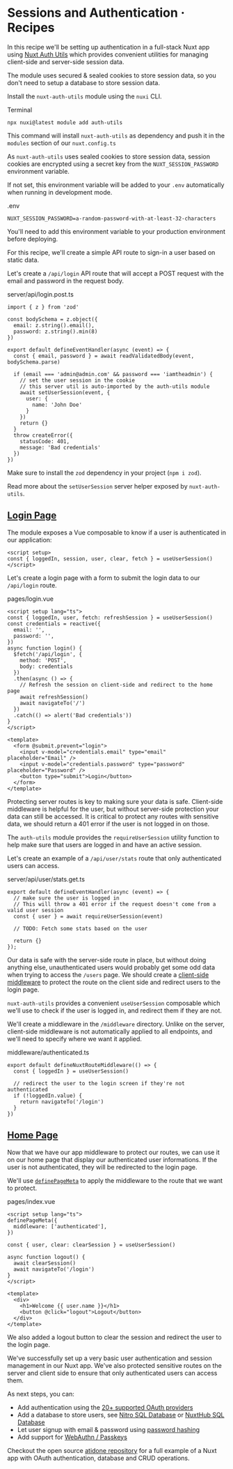 # Sessions and Authentication · Recipes
In this recipe we'll be setting up authentication in a full-stack Nuxt app using [Nuxt Auth Utils](https://github.com/Atinux/nuxt-auth-utils) which provides convenient utilities for managing client-side and server-side session data.

The module uses secured & sealed cookies to store session data, so you don't need to setup a database to store session data.

Install the `nuxt-auth-utils` module using the `nuxi` CLI.

Terminal

```
npx nuxi@latest module add auth-utils

```


This command will install `nuxt-auth-utils` as dependency and push it in the `modules` section of our `nuxt.config.ts`

As `nuxt-auth-utils` uses sealed cookies to store session data, session cookies are encrypted using a secret key from the `NUXT_SESSION_PASSWORD` environment variable.

If not set, this environment variable will be added to your `.env` automatically when running in development mode.

.env

```
NUXT_SESSION_PASSWORD=a-random-password-with-at-least-32-characters

```


You'll need to add this environment variable to your production environment before deploying.

For this recipe, we'll create a simple API route to sign-in a user based on static data.

Let's create a `/api/login` API route that will accept a POST request with the email and password in the request body.

server/api/login.post.ts

```
import { z } from 'zod'

const bodySchema = z.object({
  email: z.string().email(),
  password: z.string().min(8)
})

export default defineEventHandler(async (event) => {
  const { email, password } = await readValidatedBody(event, bodySchema.parse)

  if (email === 'admin@admin.com' && password === 'iamtheadmin') {
    // set the user session in the cookie
    // this server util is auto-imported by the auth-utils module
    await setUserSession(event, {
      user: {
        name: 'John Doe'
      }
    })
    return {}
  }
  throw createError({
    statusCode: 401,
    message: 'Bad credentials'
  })
})

```


Make sure to install the `zod` dependency in your project (`npm i zod`).

Read more about the `setUserSession` server helper exposed by `nuxt-auth-utils`.

[Login Page](#login-page)
-------------------------

The module exposes a Vue composable to know if a user is authenticated in our application:

```
<script setup>
const { loggedIn, session, user, clear, fetch } = useUserSession()
</script>

```


Let's create a login page with a form to submit the login data to our `/api/login` route.

pages/login.vue

```
<script setup lang="ts">
const { loggedIn, user, fetch: refreshSession } = useUserSession()
const credentials = reactive({
  email: '',
  password: '',
})
async function login() {
  $fetch('/api/login', {
    method: 'POST',
    body: credentials
  })
  .then(async () => {
    // Refresh the session on client-side and redirect to the home page
    await refreshSession()
    await navigateTo('/')
  })
  .catch(() => alert('Bad credentials'))
}
</script>

<template>
  <form @submit.prevent="login">
    <input v-model="credentials.email" type="email" placeholder="Email" />
    <input v-model="credentials.password" type="password" placeholder="Password" />
    <button type="submit">Login</button>
  </form>
</template>

```


Protecting server routes is key to making sure your data is safe. Client-side middleware is helpful for the user, but without server-side protection your data can still be accessed. It is critical to protect any routes with sensitive data, we should return a 401 error if the user is not logged in on those.

The `auth-utils` module provides the `requireUserSession` utility function to help make sure that users are logged in and have an active session.

Let's create an example of a `/api/user/stats` route that only authenticated users can access.

server/api/user/stats.get.ts

```
export default defineEventHandler(async (event) => {
  // make sure the user is logged in
  // This will throw a 401 error if the request doesn't come from a valid user session
  const { user } = await requireUserSession(event)

  // TODO: Fetch some stats based on the user

  return {}
});

```


Our data is safe with the server-side route in place, but without doing anything else, unauthenticated users would probably get some odd data when trying to access the `/users` page. We should create a [client-side middleware](https://nuxt.com/docs/guide/directory-structure/middleware) to protect the route on the client side and redirect users to the login page.

`nuxt-auth-utils` provides a convenient `useUserSession` composable which we'll use to check if the user is logged in, and redirect them if they are not.

We'll create a middleware in the `/middleware` directory. Unlike on the server, client-side middleware is not automatically applied to all endpoints, and we'll need to specify where we want it applied.

middleware/authenticated.ts

```
export default defineNuxtRouteMiddleware(() => {
  const { loggedIn } = useUserSession()

  // redirect the user to the login screen if they're not authenticated
  if (!loggedIn.value) {
    return navigateTo('/login')
  }
})

```


[Home Page](#home-page)
-----------------------

Now that we have our app middleware to protect our routes, we can use it on our home page that display our authenticated user informations. If the user is not authenticated, they will be redirected to the login page.

We'll use [`definePageMeta`](https://nuxt.com/docs/api/utils/define-page-meta) to apply the middleware to the route that we want to protect.

pages/index.vue

```
<script setup lang="ts">
definePageMeta({
  middleware: ['authenticated'],
})
  
const { user, clear: clearSession } = useUserSession()

async function logout() {
  await clearSession()
  await navigateTo('/login')
}
</script>

<template>
  <div>
    <h1>Welcome {{ user.name }}</h1>
    <button @click="logout">Logout</button>
  </div>
</template>

```


We also added a logout button to clear the session and redirect the user to the login page.

We've successfully set up a very basic user authentication and session management in our Nuxt app. We've also protected sensitive routes on the server and client side to ensure that only authenticated users can access them.

As next steps, you can:

*   Add authentication using the [20+ supported OAuth providers](https://github.com/atinux/nuxt-auth-utils?tab=readme-ov-file#supported-oauth-providers)
*   Add a database to store users, see [Nitro SQL Database](https://nitro.build/guide/database) or [NuxtHub SQL Database](https://hub.nuxt.com/docs/features/database)
*   Let user signup with email & password using [password hashing](https://github.com/atinux/nuxt-auth-utils?tab=readme-ov-file#password-hashing)
*   Add support for [WebAuthn / Passkeys](https://github.com/atinux/nuxt-auth-utils?tab=readme-ov-file#webauthn-passkey)

Checkout the open source [atidone repository](https://github.com/atinux/atidone) for a full example of a Nuxt app with OAuth authentication, database and CRUD operations.